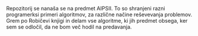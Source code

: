 Repozitorij se nanaša se na predmet AIPSII. To so shranjeni razni programerksi primeri algoritmov, za različne načine reševevanja problemov. Grem po Robičevi knjigi in delam vse algoritme, ki jih predmet obsega, ker sem se odločil, da ne bom več hodil na predavanja.
